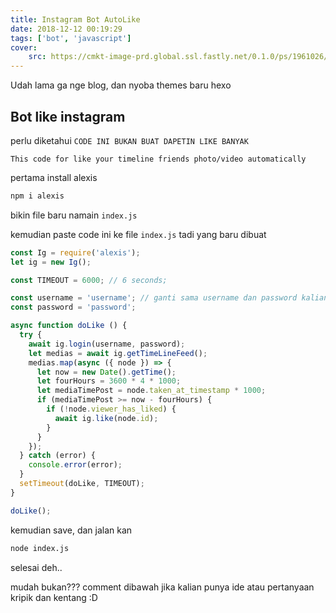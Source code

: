```yaml
---
title: Instagram Bot AutoLike
date: 2018-12-12 00:19:29
tags: ['bot', 'javascript']
cover: 
    src: https://cmkt-image-prd.global.ssl.fastly.net/0.1.0/ps/1961026/1360/906/m1/fpnw/wm1/cbpmvzimvpjuzdf6inyhz1yqwuqqfzpzj0lrn0fmixcgevjgeldddgkqw5ldpj9j-.jpg?1480412871&s=9e916a42203d79b0c7c7c54281aceaf1
---
```


Udah lama ga nge blog, dan nyoba themes baru hexo
## Bot like instagram
perlu diketahui `CODE INI BUKAN BUAT DAPETIN LIKE BANYAK` 

`This code for like your timeline friends photo/video automatically`

pertama install alexis
```bash
npm i alexis
```

bikin file baru namain `index.js`

kemudian paste code ini ke file `index.js` tadi yang baru dibuat

```javascript
const Ig = require('alexis');
let ig = new Ig();

const TIMEOUT = 6000; // 6 seconds;

const username = 'username'; // ganti sama username dan password kalian
const password = 'password';

async function doLike () {
  try {
    await ig.login(username, password);
    let medias = await ig.getTimeLineFeed();
    medias.map(async ({ node }) => {
      let now = new Date().getTime();
      let fourHours = 3600 * 4 * 1000;
      let mediaTimePost = node.taken_at_timestamp * 1000;
      if (mediaTimePost >= now - fourHours) {
        if (!node.viewer_has_liked) {
          await ig.like(node.id);
        }
      }
    });
  } catch (error) {
    console.error(error);
  }
  setTimeout(doLike, TIMEOUT);
}

doLike();
```

kemudian save, dan jalan kan

```bash
node index.js
```

selesai deh..

mudah bukan???
comment dibawah jika kalian punya ide atau pertanyaan kripik dan kentang :D